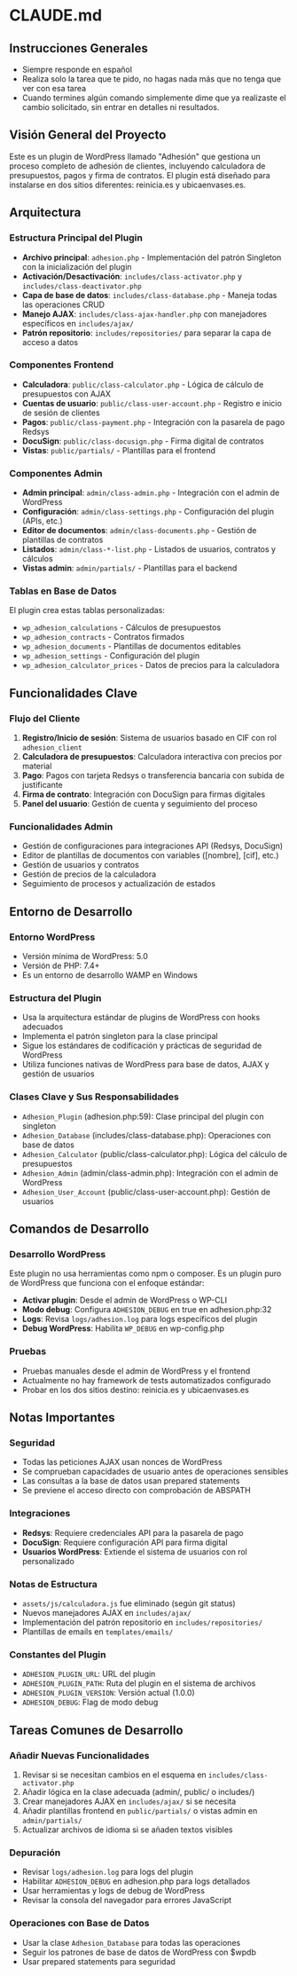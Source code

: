 
# CLAUDE.md

## Instrucciones Generales
- Siempre responde en español
- Realiza solo la tarea que te pido, no hagas nada más que no tenga que ver con esa tarea
- Cuando termines algún comando simplemente dime que ya realizaste el cambio solicitado, sin entrar en detalles ni resultados.


## Visión General del Proyecto

Este es un plugin de WordPress llamado "Adhesión" que gestiona un proceso completo de adhesión de clientes, incluyendo calculadora de presupuestos, pagos y firma de contratos. El plugin está diseñado para instalarse en dos sitios diferentes: reinicia.es y ubicaenvases.es.

## Arquitectura

### Estructura Principal del Plugin
- **Archivo principal**: `adhesion.php` - Implementación del patrón Singleton con la inicialización del plugin
- **Activación/Desactivación**: `includes/class-activator.php` y `includes/class-deactivator.php`
- **Capa de base de datos**: `includes/class-database.php` - Maneja todas las operaciones CRUD
- **Manejo AJAX**: `includes/class-ajax-handler.php` con manejadores específicos en `includes/ajax/`
- **Patrón repositorio**: `includes/repositories/` para separar la capa de acceso a datos

### Componentes Frontend
- **Calculadora**: `public/class-calculator.php` - Lógica de cálculo de presupuestos con AJAX
- **Cuentas de usuario**: `public/class-user-account.php` - Registro e inicio de sesión de clientes
- **Pagos**: `public/class-payment.php` - Integración con la pasarela de pago Redsys
- **DocuSign**: `public/class-docusign.php` - Firma digital de contratos
- **Vistas**: `public/partials/` - Plantillas para el frontend

### Componentes Admin
- **Admin principal**: `admin/class-admin.php` - Integración con el admin de WordPress
- **Configuración**: `admin/class-settings.php` - Configuración del plugin (APIs, etc.)
- **Editor de documentos**: `admin/class-documents.php` - Gestión de plantillas de contratos
- **Listados**: `admin/class-*-list.php` - Listados de usuarios, contratos y cálculos
- **Vistas admin**: `admin/partials/` - Plantillas para el backend

### Tablas en Base de Datos
El plugin crea estas tablas personalizadas:
- `wp_adhesion_calculations` - Cálculos de presupuestos
- `wp_adhesion_contracts` - Contratos firmados
- `wp_adhesion_documents` - Plantillas de documentos editables
- `wp_adhesion_settings` - Configuración del plugin
- `wp_adhesion_calculator_prices` - Datos de precios para la calculadora

## Funcionalidades Clave

### Flujo del Cliente
1. **Registro/Inicio de sesión**: Sistema de usuarios basado en CIF con rol `adhesion_client`
2. **Calculadora de presupuestos**: Calculadora interactiva con precios por material
3. **Pago**: Pagos con tarjeta Redsys o transferencia bancaria con subida de justificante
4. **Firma de contrato**: Integración con DocuSign para firmas digitales
5. **Panel del usuario**: Gestión de cuenta y seguimiento del proceso

### Funcionalidades Admin
- Gestión de configuraciones para integraciones API (Redsys, DocuSign)
- Editor de plantillas de documentos con variables ([nombre], [cif], etc.)
- Gestión de usuarios y contratos
- Gestión de precios de la calculadora
- Seguimiento de procesos y actualización de estados

## Entorno de Desarrollo

### Entorno WordPress
- Versión mínima de WordPress: 5.0
- Versión de PHP: 7.4+
- Es un entorno de desarrollo WAMP en Windows

### Estructura del Plugin
- Usa la arquitectura estándar de plugins de WordPress con hooks adecuados
- Implementa el patrón singleton para la clase principal
- Sigue los estándares de codificación y prácticas de seguridad de WordPress
- Utiliza funciones nativas de WordPress para base de datos, AJAX y gestión de usuarios

### Clases Clave y Sus Responsabilidades
- `Adhesion_Plugin` (adhesion.php:59): Clase principal del plugin con singleton
- `Adhesion_Database` (includes/class-database.php): Operaciones con base de datos
- `Adhesion_Calculator` (public/class-calculator.php): Lógica del cálculo de presupuestos
- `Adhesion_Admin` (admin/class-admin.php): Integración con el admin de WordPress
- `Adhesion_User_Account` (public/class-user-account.php): Gestión de usuarios

## Comandos de Desarrollo

### Desarrollo WordPress
Este plugin no usa herramientas como npm o composer. Es un plugin puro de WordPress que funciona con el enfoque estándar:

- **Activar plugin**: Desde el admin de WordPress o WP-CLI
- **Modo debug**: Configura `ADHESION_DEBUG` en true en adhesion.php:32
- **Logs**: Revisa `logs/adhesion.log` para logs específicos del plugin
- **Debug WordPress**: Habilita `WP_DEBUG` en wp-config.php

### Pruebas
- Pruebas manuales desde el admin de WordPress y el frontend
- Actualmente no hay framework de tests automatizados configurado
- Probar en los dos sitios destino: reinicia.es y ubicaenvases.es

## Notas Importantes

### Seguridad
- Todas las peticiones AJAX usan nonces de WordPress
- Se comprueban capacidades de usuario antes de operaciones sensibles
- Las consultas a la base de datos usan prepared statements
- Se previene el acceso directo con comprobación de ABSPATH

### Integraciones
- **Redsys**: Requiere credenciales API para la pasarela de pago
- **DocuSign**: Requiere configuración API para firma digital
- **Usuarios WordPress**: Extiende el sistema de usuarios con rol personalizado

### Notas de Estructura
- `assets/js/calculadora.js` fue eliminado (según git status)
- Nuevos manejadores AJAX en `includes/ajax/`
- Implementación del patrón repositorio en `includes/repositories/`
- Plantillas de emails en `templates/emails/`

### Constantes del Plugin
- `ADHESION_PLUGIN_URL`: URL del plugin
- `ADHESION_PLUGIN_PATH`: Ruta del plugin en el sistema de archivos
- `ADHESION_PLUGIN_VERSION`: Versión actual (1.0.0)
- `ADHESION_DEBUG`: Flag de modo debug

## Tareas Comunes de Desarrollo

### Añadir Nuevas Funcionalidades
1. Revisar si se necesitan cambios en el esquema en `includes/class-activator.php`
2. Añadir lógica en la clase adecuada (admin/, public/ o includes/)
3. Crear manejadores AJAX en `includes/ajax/` si se necesita
4. Añadir plantillas frontend en `public/partials/` o vistas admin en `admin/partials/`
5. Actualizar archivos de idioma si se añaden textos visibles

### Depuración
- Revisar `logs/adhesion.log` para logs del plugin
- Habilitar `ADHESION_DEBUG` en adhesion.php para logs detallados
- Usar herramientas y logs de debug de WordPress
- Revisar la consola del navegador para errores JavaScript

### Operaciones con Base de Datos
- Usar la clase `Adhesion_Database` para todas las operaciones
- Seguir los patrones de base de datos de WordPress con $wpdb
- Usar prepared statements para seguridad
